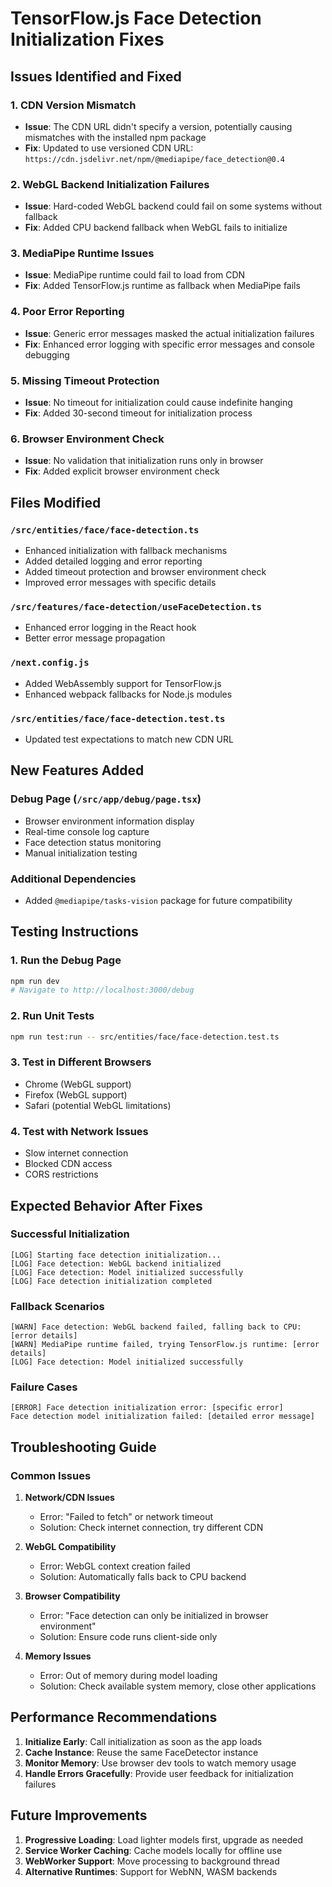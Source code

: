 # TensorFlow.js Face Detection Initialization Fixes

## Issues Identified and Fixed

### 1. **CDN Version Mismatch**
- **Issue**: The CDN URL didn't specify a version, potentially causing mismatches with the installed npm package
- **Fix**: Updated to use versioned CDN URL: `https://cdn.jsdelivr.net/npm/@mediapipe/face_detection@0.4`

### 2. **WebGL Backend Initialization Failures**
- **Issue**: Hard-coded WebGL backend could fail on some systems without fallback
- **Fix**: Added CPU backend fallback when WebGL fails to initialize

### 3. **MediaPipe Runtime Issues**
- **Issue**: MediaPipe runtime could fail to load from CDN
- **Fix**: Added TensorFlow.js runtime as fallback when MediaPipe fails

### 4. **Poor Error Reporting**
- **Issue**: Generic error messages masked the actual initialization failures
- **Fix**: Enhanced error logging with specific error messages and console debugging

### 5. **Missing Timeout Protection**
- **Issue**: No timeout for initialization could cause indefinite hanging
- **Fix**: Added 30-second timeout for initialization process

### 6. **Browser Environment Check**
- **Issue**: No validation that initialization runs only in browser
- **Fix**: Added explicit browser environment check

## Files Modified

### `/src/entities/face/face-detection.ts`
- Enhanced initialization with fallback mechanisms
- Added detailed logging and error reporting
- Added timeout protection and browser environment check
- Improved error messages with specific details

### `/src/features/face-detection/useFaceDetection.ts`
- Enhanced error logging in the React hook
- Better error message propagation

### `/next.config.js`
- Added WebAssembly support for TensorFlow.js
- Enhanced webpack fallbacks for Node.js modules

### `/src/entities/face/face-detection.test.ts`
- Updated test expectations to match new CDN URL

## New Features Added

### Debug Page (`/src/app/debug/page.tsx`)
- Browser environment information display
- Real-time console log capture
- Face detection status monitoring
- Manual initialization testing

### Additional Dependencies
- Added `@mediapipe/tasks-vision` package for future compatibility

## Testing Instructions

### 1. Run the Debug Page
```bash
npm run dev
# Navigate to http://localhost:3000/debug
```

### 2. Run Unit Tests
```bash
npm run test:run -- src/entities/face/face-detection.test.ts
```

### 3. Test in Different Browsers
- Chrome (WebGL support)
- Firefox (WebGL support)
- Safari (potential WebGL limitations)

### 4. Test with Network Issues
- Slow internet connection
- Blocked CDN access
- CORS restrictions

## Expected Behavior After Fixes

### Successful Initialization
```
[LOG] Starting face detection initialization...
[LOG] Face detection: WebGL backend initialized
[LOG] Face detection: Model initialized successfully
[LOG] Face detection initialization completed
```

### Fallback Scenarios
```
[WARN] Face detection: WebGL backend failed, falling back to CPU: [error details]
[WARN] MediaPipe runtime failed, trying TensorFlow.js runtime: [error details]
[LOG] Face detection: Model initialized successfully
```

### Failure Cases
```
[ERROR] Face detection initialization error: [specific error]
Face detection model initialization failed: [detailed error message]
```

## Troubleshooting Guide

### Common Issues

1. **Network/CDN Issues**
   - Error: "Failed to fetch" or network timeout
   - Solution: Check internet connection, try different CDN

2. **WebGL Compatibility**
   - Error: WebGL context creation failed
   - Solution: Automatically falls back to CPU backend

3. **Browser Compatibility**
   - Error: "Face detection can only be initialized in browser environment"
   - Solution: Ensure code runs client-side only

4. **Memory Issues**
   - Error: Out of memory during model loading
   - Solution: Check available system memory, close other applications

## Performance Recommendations

1. **Initialize Early**: Call initialization as soon as the app loads
2. **Cache Instance**: Reuse the same FaceDetector instance
3. **Monitor Memory**: Use browser dev tools to watch memory usage
4. **Handle Errors Gracefully**: Provide user feedback for initialization failures

## Future Improvements

1. **Progressive Loading**: Load lighter models first, upgrade as needed
2. **Service Worker Caching**: Cache models locally for offline use
3. **WebWorker Support**: Move processing to background thread
4. **Alternative Runtimes**: Support for WebNN, WASM backends
